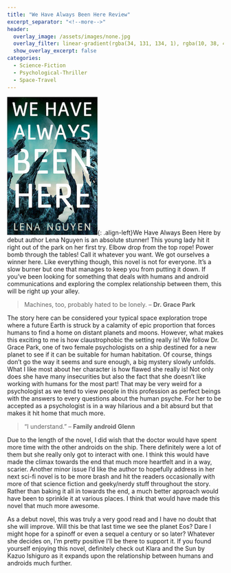 ```yaml
---
title: "We Have Always Been Here Review"
excerpt_separator: "<!--more-->"
header:
  overlay_image: /assets/images/none.jpg
  overlay_filter: linear-gradient(rgba(34, 131, 134, 1), rgba(10, 38, 47, 1))
  show_overlay_excerpt: false
categories:
  - Science-Fiction
  - Psychological-Thriller
  - Space-Travel
---
```

![we-have-always-been-here-cover](/assets/images/we-have-always-been-here.jpg){: .align-left}We Have Always Been Here by debut author Lena Nguyen is an absolute stunner! This young lady hit it right out of the park on her first try. Elbow drop from the top rope! Power bomb through the tables! Call it whatever you want. We got ourselves a winner here. Like everything though, this novel is not for everyone. It’s a slow burner but one that manages to keep you from putting it down. If you’ve been looking for something that deals with humans and android communications and exploring the complex relationship between them, this will be right up your alley.

>Machines, too, probably hated to be lonely. – **Dr. Grace Park**

The story here can be considered your typical space exploration trope where a future Earth is struck by a calamity of epic proportion that forces humans to find a home on distant planets and moons. However, what makes this exciting to me is how claustrophobic the setting really is! We follow Dr. Grace Park, one of two female psychologists on a ship destined for a new planet to see if it can be suitable for human habitation. Of course, things don’t go the way it seems and sure enough, a big mystery slowly unfolds. What I like most about her character is how flawed she really is! Not only does she have many insecurities but also the fact that she doesn’t like working with humans for the most part! That may be very weird for a psychologist as we tend to view people in this profession as perfect beings with the answers to every questions about the human psyche. For her to be accepted as a psychologist is in a way hilarious and a bit absurd but that makes it hit home that much more.

>“I understand.” – **Family android Glenn**

Due to the length of the novel, I did wish that the doctor would have spent more time with the other androids on the ship. There definitely were a lot of them but she really only got to interact with one. I think this would have made the climax towards the end that much more heartfelt and in a way, scarier. Another minor issue I’d like the author to hopefully address in her next sci-fi novel is to be more brash and hit the readers occasionally with more of that science fiction and geeky/nerdy stuff throughout the story. Rather than baking it all in towards the end, a much better approach would have been to sprinkle it at various places. I think that would have made this novel that much more awesome.

As a debut novel, this was truly a very good read and I have no doubt that she will improve. Will this be that last time we see the planet Eos? Dare I might hope for a spinoff or even a sequel a century or so later? Whatever she decides on, I’m pretty positive I’ll be there to support it. If you found yourself enjoying this novel, definitely check out Klara and the Sun by Kazuo Ishiguro as it expands upon the relationship between humans and androids much further.
